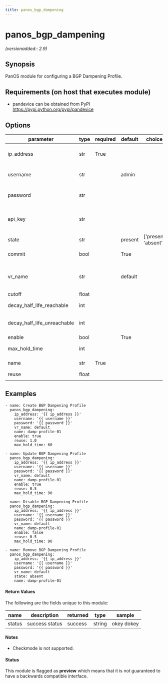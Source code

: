 ```yaml
---
title: panos_bgp_dampening
---
```

# panos_bgp_dampening

_(versionadded:: 2.9)_


## Synopsis

PanOS module for configuring a BGP Dampening Profile.


## Requirements (on host that executes module)

- pandevice can be obtained from PyPI https://pypi.python.org/pypi/pandevice

## Options

| parameter | type | required | default | choices | comments |
| --- | --- | --- | --- | --- | --- |
| ip_address | str | True |  |  | IP address (or hostname) of PAN-OS device being configured |
| username | str |  | admin |  | Username credentials to use for auth unless I(api_key) is set |
| password | str |  |  |  | Password credentials to use for auth unless I(api_key) is set |
| api_key | str |  |  |  | API key that can be used instead of I(username)/I(password) credentials |
| state | str |  | present | ['present', 'absent'] | Add or remove BGP Dampening Profile |
| commit | bool |  | True |  | Commit configuration if changed |
| | | | | | |
| vr_name | str |  | default |  | Name of the virtual router; it must already exist; see panos_virtual_router |
| cutoff | float |  |  |  | Cutoff threshold value |
| decay_half_life_reachable | int |  |  |  | Decay half-life while reachable (in seconds) |
| decay_half_life_unreachable | int |  |  |  | Decay half-life while unreachable (in seconds) |
| enable | bool |  | True |  | Enable profile |
| max_hold_time | int |  |  |  | Maximum of hold-down time (in seconds) |
| name | str | True |  |  | Name of Dampening Profile |
| reuse | float |  |  |  | Reuse threshold value |
| | | | | | |

## Examples

    - name: Create BGP Dampening Profile
      panos_bgp_dampening:
        ip_address: '{{ ip_address }}'
        username: '{{ username }}'
        password: '{{ password }}'
        vr_name: default
        name: damp-profile-01
        enable: true
        reuse: 1.0
        max_hold_time: 60

    - name: Update BGP Dampening Profile
      panos_bgp_dampening:
        ip_address: '{{ ip_address }}'
        username: '{{ username }}'
        password: '{{ password }}'
        vr_name: default
        name: damp-profile-01
        enable: true
        reuse: 0.5
        max_hold_time: 90

    - name: Disable BGP Dampening Profile
      panos_bgp_dampening:
        ip_address: '{{ ip_address }}'
        username: '{{ username }}'
        password: '{{ password }}'
        vr_name: default
        name: damp-profile-01
        enable: false
        reuse: 0.5
        max_hold_time: 90

    - name: Remove BGP Dampening Profile
      panos_bgp_dampening:
        ip_address: '{{ ip_address }}'
        username: '{{ username }}'
        password: '{{ password }}'
        vr_name: default
        state: absent
        name: damp-profile-01

#### Return Values

The following are the fields unique to this module:

| name | description | returned | type | sample |
| --- | --- | --- | --- | --- |
| status | success status | success | string | okey dokey |

#### Notes

- Checkmode is not supported.


#### Status

This module is flagged as **preview** which means that it is not guaranteed to have a backwards compatible interface.


